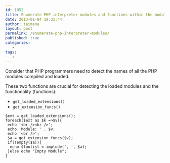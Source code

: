 ```yaml
---
id: 1052
title: Enumerate PHP interpreter modules and functions within the modules
date: 2013-01-04 19:31:44
author: taimane
layout: post
permalink: /enumerate-php-interpreter-modules/
published: true
categories:
   -
tags:
   -
---
```

Consider that PHP programmers need to detect the names of all the PHP modules compiled and loaded.

These two functions are crucial for detecting the loaded modules and the functionality (functions):

* `get_loaded_extensions()`
* `get_extension_funcs()`



```
$ext = get_loaded_extensions();
foreach($ext as $k =>$v){
 echo '<br /><br />';
 echo 'Module: ' . $v;
 echo '<br />';
 $a = get_extension_funcs($v);
 if(!empty($a)){
  echo $funlist = implode(', ', $a);
 }else echo "Empty Module";
}
```


